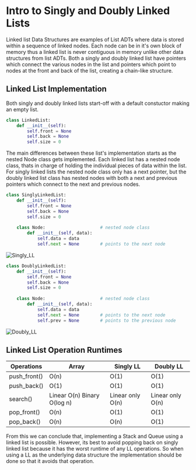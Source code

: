 # Intro to Singly and Doubly Linked Lists

Linked list Data Structures are examples of List ADTs where data is stored within a sequence of linked nodes. Each node can be in it's own block of memory thus a linked list is never contiguous in memory unlike other data structures from list ADTs. Both a singly and doubly linked list have pointers which connect the various nodes in the list and pointers which point to nodes at the front and back of the list, creating a chain-like structure.

## Linked List Implementation

Both singly and doubly linked lists start-off with a default constuctor making an empty list.

```python
class LinkedList:
    def __init__(self):
        self.front = None
        self.back = None
        self.size = 0
```

The main differences between these list's implementation starts as the nested Node class gets implemented. Each linked list has a nested node class, thats in charge of holding the individual pieces of data within the list. For singly linked lists the nested node class only has a next pointer, but the doubly linked list class has nested nodes with both a next and previous pointers which connect to the next and previous nodes.

```python
class SinglyLinkedList:
    def __init__(self):
        self.front = None
        self.back = None
        self.size = 0
    
    class Node:                     # nested node class
        def __init__(self, data):
            self.data = data
            self.next = None        # points to the next node
```

![Singly_LL](https://github.com/user-attachments/assets/1a7e7302-f9e0-44f1-9378-54e40aaf39d5)

```python
class DoublyLinkedList:
    def __init__(self):
        self.front = None
        self.back = None
        self.size = 0
    
    class Node:                     # nested node class
        def __init__(self, data):
            self.data = data
            self.next = None        # points to the next node
            self.prev = None        # points to the previous node
```

![Doubly_LL](https://github.com/user-attachments/assets/71dba72a-b1e9-4196-b470-28f933558f82)

## Linked List Operation Runtimes

| Operations   | Array                       | Singly LL        | Doubly LL        |
|--------------|-----------------------------|------------------|------------------|
| push_front() | O(n)                        | O(1)             | O(1)             |
| push_back()  | O(1)                        | O(1)             | O(1)             |
| search()     | Linear O(n) Binary O(log n) | Linear only O(n) | Linear only O(n) |
| pop_front()  | O(n)                        | O(1)             | O(1)             |
| pop_back()   | O(n)                        | O(n)             | O(1)             |

From this we can conclude that, implementing a Stack and Queue using a linked list is possible. However, its best to avoid popping back on singly linked list because it has the worst runtime of any LL operations. So when using a LL as the underlying data structure the implementation should be done so that it avoids that operation.
